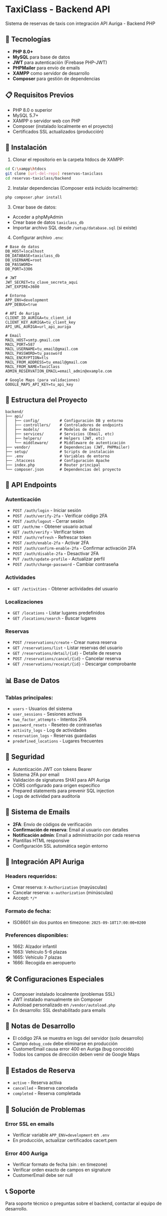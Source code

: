 # TaxiClass - Backend API

Sistema de reservas de taxis con integración API Auriga - Backend PHP

## 🚀 Tecnologías

- **PHP 8.0+**
- **MySQL** para base de datos
- **JWT** para autenticación (Firebase PHP-JWT)
- **PHPMailer** para envío de emails
- **XAMPP** como servidor de desarrollo
- **Composer** para gestión de dependencias

## 📋 Requisitos Previos

- PHP 8.0 o superior
- MySQL 5.7+
- XAMPP o servidor web con PHP
- Composer (instalado localmente en el proyecto)
- Certificados SSL actualizados (producción)

## 🔧 Instalación

1. Clonar el repositorio en la carpeta htdocs de XAMPP:
```bash
cd C:\xampp\htdocs
git clone [url-del-repo] reservas-taxiclass
cd reservas-taxiclass/backend
```

2. Instalar dependencias (Composer está incluido localmente):
```bash
php composer.phar install
```

3. Crear base de datos:
- Acceder a phpMyAdmin
- Crear base de datos `taxiclass_db`
- Importar archivo SQL desde `/setup/database.sql` (si existe)

4. Configurar archivo `.env`:
```env
# Base de datos
DB_HOST=localhost
DB_DATABASE=taxiclass_db
DB_USERNAME=root
DB_PASSWORD=
DB_PORT=3306

# JWT
JWT_SECRET=tu_clave_secreta_aqui
JWT_EXPIRE=3600

# Entorno
APP_ENV=development
APP_DEBUG=true

# API de Auriga
CLIENT_ID_AURIGA=tu_client_id
CLIENT_KEY_AURIGA=tu_client_key
API_URL_AURIGA=url_api_auriga

# Email
MAIL_HOST=smtp.gmail.com
MAIL_PORT=587
MAIL_USERNAME=tu_email@gmail.com
MAIL_PASSWORD=tu_password
MAIL_ENCRYPTION=tls
MAIL_FROM_ADDRESS=tu_email@gmail.com
MAIL_FROM_NAME=TaxiClass
ADMIN_RESERVATION_EMAIL=email_admin@example.com

# Google Maps (para validaciones)
GOOGLE_MAPS_API_KEY=tu_api_key
```

## 📁 Estructura del Proyecto

```
backend/
├── api/
│   ├── config/         # Configuración DB y entorno
│   ├── controllers/    # Controladores de endpoints
│   ├── models/         # Modelos de datos
│   ├── services/       # Servicios (Email, etc)
│   ├── helpers/        # Helpers (JWT, etc)
│   └── middleware/     # Middleware de autenticación
├── vendor/             # Dependencias (JWT, PHPMailer)
├── setup/              # Scripts de instalación
├── .env                # Variables de entorno
├── .htaccess           # Configuración Apache
├── index.php           # Router principal
└── composer.json       # Dependencias del proyecto
```

## 🔌 API Endpoints

### Autenticación
- `POST /auth/login` - Iniciar sesión
- `POST /auth/verify-2fa` - Verificar código 2FA
- `POST /auth/logout` - Cerrar sesión
- `GET /auth/me` - Obtener usuario actual
- `GET /auth/verify` - Verificar token
- `POST /auth/refresh` - Refrescar token
- `POST /auth/enable-2fa` - Activar 2FA
- `POST /auth/confirm-enable-2fa` - Confirmar activación 2FA
- `POST /auth/disable-2fa` - Desactivar 2FA
- `PUT /auth/update-profile` - Actualizar perfil
- `POST /auth/change-password` - Cambiar contraseña

### Actividades
- `GET /activities` - Obtener actividades del usuario

### Localizaciones
- `GET /locations` - Listar lugares predefinidos
- `GET /locations/search` - Buscar lugares

### Reservas
- `POST /reservations/create` - Crear nueva reserva
- `GET /reservations/list` - Listar reservas del usuario
- `GET /reservations/detail/{id}` - Detalle de reserva
- `POST /reservations/cancel/{id}` - Cancelar reserva
- `GET /reservations/receipt/{id}` - Descargar comprobante

## 📊 Base de Datos

### Tablas principales:
- `users` - Usuarios del sistema
- `user_sessions` - Sesiones activas
- `two_factor_attempts` - Intentos 2FA
- `password_resets` - Reseteo de contraseñas
- `activity_logs` - Log de actividades
- `reservation_logs` - Reservas guardadas
- `predefined_locations` - Lugares frecuentes

## 🔐 Seguridad

- Autenticación JWT con tokens Bearer
- Sistema 2FA por email
- Validación de signatures SHA1 para API Auriga
- CORS configurado para origen específico
- Prepared statements para prevenir SQL injection
- Logs de actividad para auditoría

## 📧 Sistema de Emails

- **2FA**: Envío de códigos de verificación
- **Confirmación de reserva**: Email al usuario con detalles
- **Notificación admin**: Email a administración por cada reserva
- Plantillas HTML responsive
- Configuración SSL automática según entorno

## 🔗 Integración API Auriga

### Headers requeridos:
- Crear reserva: `X-Authorization` (mayúsculas)
- Cancelar reserva: `x-authorization` (minúsculas)
- Accept: `*/*`

### Formato de fecha:
- ISO8601 sin dos puntos en timezone: `2025-09-18T17:00:00+0200`

### Preferences disponibles:
- 1662: Alzador infantil
- 1663: Vehículo 5-6 plazas
- 1665: Vehículo 7 plazas
- 1666: Recogida en aeropuerto

## 🛠️ Configuraciones Especiales

- Composer instalado localmente (problemas SSL)
- JWT instalado manualmente sin Composer
- Autoload personalizado en `/vendor/autoload.php`
- En desarrollo: SSL deshabilitado para emails

## 📝 Notas de Desarrollo

- El código 2FA se muestra en logs del servidor (solo desarrollo)
- Campo `debug_code` debe eliminarse en producción
- CustomerEmail causa error 400 en Auriga (bug conocido)
- Todos los campos de dirección deben venir de Google Maps

## 🚦 Estados de Reserva

- `active` - Reserva activa
- `cancelled` - Reserva cancelada
- `completed` - Reserva completada

## 🐛 Solución de Problemas

### Error SSL en emails
- Verificar variable `APP_ENV=development` en `.env`
- En producción, actualizar certificados cacert.pem

### Error 400 Auriga
- Verificar formato de fecha (sin : en timezone)
- Verificar orden exacto de campos en signature
- CustomerEmail debe ser null

## 📞 Soporte

Para soporte técnico o preguntas sobre el backend, contactar al equipo de desarrollo.

